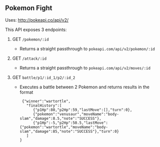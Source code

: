 

## Pokemon Fight

Uses: http://pokeapi.co/api/v2/

This API exposes 3 endpoints:

1. GET `/pokemon/:id`
   - Returns a straight passthrough to `pokeapi.com/api/v2/pokemon/:id`


2. GET `/attack/:id`
   - Returns a straight passthrough to `pokeapi.com/api/v2/moves/:id`

3. GET `battle/p1/:id_1/p2/:id_2`
   - Executes a battle between 2 Pokemon and returns results in the format
	  ```
	   {"winner":"wartortle",
		 "finalHistory":[
		 	{"p1Hp":80,"p2Hp":59,"lastMove":[],"turn":0},
		 	{"pokemon":"venusaur","moveName":"body-slam","damage":8.5,"note":"SUCCESS"},
		 	{"p1Hp":-5,"p2Hp":50.5,"lastMove":{"pokemon":"wartortle","moveName":"body-slam","damage":85,"note":"SUCCESS"},"turn":0}
		 ]
	 }
		 
	```
